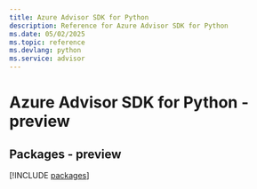 ```yaml
---
title: Azure Advisor SDK for Python
description: Reference for Azure Advisor SDK for Python
ms.date: 05/02/2025
ms.topic: reference
ms.devlang: python
ms.service: advisor
---
```

# Azure Advisor SDK for Python - preview
## Packages - preview
[!INCLUDE [packages](advisor-index.md)]